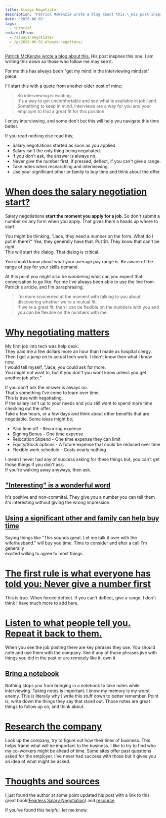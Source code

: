 ```yaml
---
title: Always Negotiate
description: "Patrick McKenzie wrote a blog about this.\_His post inspires this one. I am writing this down so those who follow me may see it.\r\n\r\nFor me this has always bee..."
date: '2020-06-02'
tags:
  - tutorial
redirectFrom:
  - /always-negotiate/
  - /p/2020-06-02-always-negotiate/
---
```


<!--StartFragment-->

[Patrick McKenzie wrote a blog about this.](https://www.kalzumeus.com/2012/01/23/salary-negotiation/) His post inspires this one. I am writing this down so those who follow me may see it.

For me this has always been "get my mind in the interviewing mindset" piece.

I'll start this with a quote from another older post of mine;

> So interviewing is exciting.\
> It's a way to get uncomfortable and see what is available in job-land.\
> Something to keep in mind, interviews are a way for you and your employer to find a great fit for this position.

I enjoy interviewing, and some don't but this will help you navigate this time better.

If you read nothing else read this;

* Salary negotiations started as soon as you applied.
* Salary isn't the only thing being negotiated.
* If you don't ask, the answer is always no.
* Never give the number first, if pressed, deflect, if you can't give a range.
* Take notes when researching and interviewing.
* Use your significant other or family to buy time and think about the offer.

# [When does the salary negotiation start?](https://jace.pro/post/2020-06-02-always-negotiate/#when-does-the-salary-negotiation-start)

Salary negotiations **start the moment you apply for a job**. So don't submit a number on any form when you apply. That gives them a heads up where to start.

You might be thinking, "Jace, they need a number on the form. What do I put in there?" Yea, they generally have that. Put $1. They know that can't be right.\
This will start the dialog. That dialog is critical.

You should know about what your average pay range is. Be aware of the range of pay for your skills demand.

At this point you might also be wondering what can you expect that conversation to go like. For me I've always been able to use the line from Patrick's article, and I'm paraphrasing;

> I'm more concerned at the moment with talking to you about discovering whether we're a mutual fit.\
> If we're a great fit, then I can be flexible on the numbers with you and you can be flexible on the numbers with me.

# [Why negotiating matters](https://jace.pro/post/2020-06-02-always-negotiate/#why-negotiating-matters)

My first job into tech was help desk.\
They paid me a few dollars more an hour than I made as hospital clergy.\
Then I got a jump on to actual tech work. I didn't know then what I know now.\
I would tell myself, "Jace, you could ask for more.\
You might not want to, but if you don't you wont know unless you get another job after."

If you don't ask the answer is always no.\
That's something I've come to learn over time.\
This is true with negotiating.\
If the salary isn't up to your needs and you still want to spend more time checking out the offer.\
Take a few hours, or a few days and think about other benefits that are negotiable. Some ideas might be;

* Paid time off - Recurring expense
* Signing Bonus - One time expense
* Relocation Stipend - One time expense they can limit
* Equity/Stock options - A future expense that could be reduced over time
* Flexible work schedule - Costs nearly nothing

I mean I never had any of success asking for these things but, you can't get those things if you don't ask.\
If you're walking away anyways, then ask.

## ["Interesting" is a wonderful word](https://jace.pro/post/2020-06-02-always-negotiate/#interesting-is-a-wonderful-word)

It's positive and non-commital. They give you a number you can tell them it's interesting without giving the wrong impression.

## [Using a significant other and family can help buy time](https://jace.pro/post/2020-06-02-always-negotiate/#using-a-significant-other-and-family-can-help-buy-time)

Saying things like "This sounds great. Let me talk it over with the wife/husband." will buy you time. Time to consider and after a call I'm generally\
excited willing to agree to most things.

# [The first rule is what everyone has told you: Never give a number first](https://jace.pro/post/2020-06-02-always-negotiate/#the-first-rule-is-what-everyone-has-told-you-never-give-a-number-first)

This is true. When forced deflect. If you can't deflect, give a range. I don't think I have much more to add here.

# [Listen to what people tell you. Repeat it back to them.](https://jace.pro/post/2020-06-02-always-negotiate/#listen-to-what-people-tell-you-repeat-it-back-to-them)

When you see the job posting there are key phrases they use. You should note and use them with the company. See if any of those phrases jive with things you did in the past or are remotely like it, own it.

## [Bring a notebook](https://jace.pro/post/2020-06-02-always-negotiate/#bring-a-notebook)

Nothing stops you from bringing in a notebook to take notes while interviewing. Taking notes is important. I know my memory is my worst enemy. This is literally why I write this stuff down to better remember. Point is, write down the things they say that stand out. Those notes are great things to follow up on, and think about.

# [Research the company](https://jace.pro/post/2020-06-02-always-negotiate/#research-the-company)

Look up the company, try to figure out how their lines of business. This helps frame what will be important to the business. I like to try to find who my co-workers might be ahead of time. Some sites offer past questions asked for the employer. I've never had success with those but it gives you an idea of what might be asked.

# [Thoughts and sources](https://jace.pro/post/2020-06-02-always-negotiate/#thoughts-and-sources)

I just found the author at some point updated his post with a link to this great book([Fearless Salary Negotiation](https://amzn.to/302Czwx)) and [resource](https://fearlesssalarynegotiation.com/salary-negotiation-guide/).

If you've found this helpful, let me know.

<!--EndFragment-->
